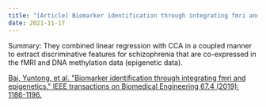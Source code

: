 ```yaml
---
title: "[Article] Biomarker identification through integrating fmri and epigenetics"
date: 2021-11-17
---
```


Summary: They combined linear regression with CCA in a coupled manner to extract discriminative features for schizophrenia that are co-expressed in the fMRI and DNA methylation data (epigenetic data).

[Bai, Yuntong, et al. "Biomarker identification through integrating fmri and epigenetics." IEEE transactions on Biomedical Engineering 67.4 (2019): 1186-1196.](https://ieeexplore.ieee.org/abstract/document/8786218) <br/>
